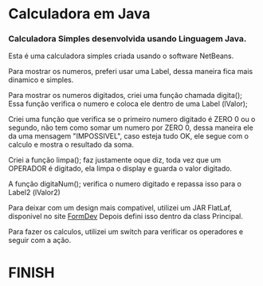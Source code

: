 # Calculadora em Java

### Calculadora Simples desenvolvida usando Linguagem Java.

Esta é uma calculadora simples criada usando o software NetBeans.

Para mostrar os numeros, preferi usar uma Label, dessa maneira fica mais dinamico e simples.

Para mostrar os numeros digitados, criei uma função chamada digita(); Essa função verifica o numero e coloca ele dentro de uma Label (lValor);

Criei uma função que verifica se o primeiro numero digitado é ZERO 0 ou o segundo, não tem como somar um numero por ZERO 0, dessa maneira ele da uma mensagem
"IMPOSSIVEL", caso esteja tudo OK, ele segue com o calculo e mostra o resultado da soma.

Criei a função limpa(); faz justamente oque diz, toda vez que um OPERADOR é digitado, ela limpa o display e guarda o valor digitado.

A função digitaNum(); verifica o numero digitado e repassa isso para o Label2 (lValor2)

Para deixar com um design mais compativel, utilizei um JAR FlatLaf, disponivel no site <a href="https://search.maven.org/artifact/com.formdev/flatlaf/1.2/jar">FormDev<a/>
Depois defini isso dentro da class Principal.

Para fazer os calculos, utilizei um switch para verificar os operadores e seguir com a ação.

# FINISH
